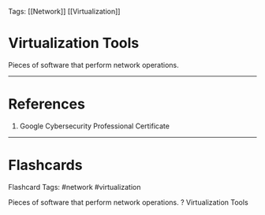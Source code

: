 Tags: [[Network]] [[Virtualization]]
# Virtualization Tools

Pieces of software that perform network operations.

---
# References

1. Google Cybersecurity Professional Certificate

---
# Flashcards

Flashcard Tags: #network #virtualization

Pieces of software that perform network operations.
?
Virtualization Tools
<!--SR:!2024-05-05,3,250-->